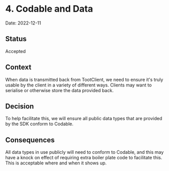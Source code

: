 # 4. Codable and Data

Date: 2022-12-11

## Status

Accepted

## Context

When data is transmitted back from TootClient, we need to ensure it's truly usable by the client in a variety of different ways. Clients may want to serialise or otherwise store the data provided back.

## Decision

To help facilitate this, we will ensure all public data types that are provided by the SDK conform to Codable. 

## Consequences

All data types in use publicly will need to conform to Codable, and this may have a knock on effect of requiring extra boiler plate code to facilitate this. This is acceptable where and when it shows up.
